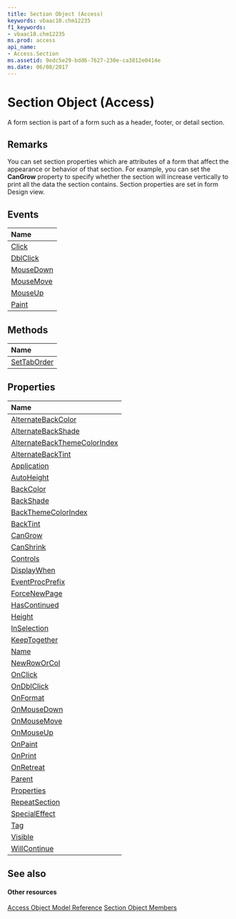 ```yaml
---
title: Section Object (Access)
keywords: vbaac10.chm12235
f1_keywords:
- vbaac10.chm12235
ms.prod: access
api_name:
- Access.Section
ms.assetid: 9edc5e29-bdd6-7627-230e-ca3812e0414e
ms.date: 06/08/2017
---
```



# Section Object (Access)

A form section is part of a form such as a header, footer, or detail section.


## Remarks

You can set section properties which are attributes of a form that affect the appearance or behavior of that section. For example, you can set the **CanGrow** property to specify whether the section will increase vertically to print all the data the section contains. Section properties are set in form Design view.


## Events



|**Name**|
|:-----|
|[Click](http://msdn.microsoft.com/library/e32826fd-da43-b122-c656-6a9994496edf%28Office.15%29.aspx)|
|[DblClick](http://msdn.microsoft.com/library/6523062c-887d-de9a-a17b-b47768eb5ad0%28Office.15%29.aspx)|
|[MouseDown](http://msdn.microsoft.com/library/e262213a-cf22-bb6f-b3b0-bcbdba33e61d%28Office.15%29.aspx)|
|[MouseMove](http://msdn.microsoft.com/library/5ae021c2-24fc-5507-3267-245f061de35b%28Office.15%29.aspx)|
|[MouseUp](http://msdn.microsoft.com/library/fcfb223c-b57e-5f3c-60aa-1a9edc149c48%28Office.15%29.aspx)|
|[Paint](http://msdn.microsoft.com/library/f68d981d-8371-cf0d-9da4-063aaa0f0907%28Office.15%29.aspx)|

## Methods



|**Name**|
|:-----|
|[SetTabOrder](http://msdn.microsoft.com/library/d0d993c5-045d-a457-f89a-459d85f98dec%28Office.15%29.aspx)|

## Properties



|**Name**|
|:-----|
|[AlternateBackColor](http://msdn.microsoft.com/library/a99c84e3-fa34-3a29-9f5a-e52032671e82%28Office.15%29.aspx)|
|[AlternateBackShade](http://msdn.microsoft.com/library/0554bd30-1881-39c3-75ed-39d9164a7ae5%28Office.15%29.aspx)|
|[AlternateBackThemeColorIndex](http://msdn.microsoft.com/library/15ef17dd-06fd-db4a-7253-5d193f2e4b9a%28Office.15%29.aspx)|
|[AlternateBackTint](http://msdn.microsoft.com/library/7758713d-cfba-ac57-91c7-fcdab26ae44a%28Office.15%29.aspx)|
|[Application](http://msdn.microsoft.com/library/2f3d0784-34a7-b3d2-af29-5ab97f4e4467%28Office.15%29.aspx)|
|[AutoHeight](http://msdn.microsoft.com/library/e3398f5c-cf1c-1d3e-1a70-8233adbb0c85%28Office.15%29.aspx)|
|[BackColor](http://msdn.microsoft.com/library/48f0287f-65e3-3cda-21a4-c062c71a710c%28Office.15%29.aspx)|
|[BackShade](http://msdn.microsoft.com/library/36d9b31e-f632-cd7e-0ecf-6ea6de57e1a4%28Office.15%29.aspx)|
|[BackThemeColorIndex](http://msdn.microsoft.com/library/70977458-8331-f5c7-3aa3-6e9729ea50cf%28Office.15%29.aspx)|
|[BackTint](http://msdn.microsoft.com/library/c1e978c6-660c-8e2d-4bff-fe1f86db571d%28Office.15%29.aspx)|
|[CanGrow](http://msdn.microsoft.com/library/ea3feebb-8193-2fc3-758b-533b65d0e5b0%28Office.15%29.aspx)|
|[CanShrink](http://msdn.microsoft.com/library/e6d48c05-e2a4-8913-c9a4-0d5dbfb68adc%28Office.15%29.aspx)|
|[Controls](http://msdn.microsoft.com/library/9cc617fd-716e-8d1e-8c2c-3808c5be55bb%28Office.15%29.aspx)|
|[DisplayWhen](http://msdn.microsoft.com/library/cf084727-dab8-9105-c162-7216433eb181%28Office.15%29.aspx)|
|[EventProcPrefix](http://msdn.microsoft.com/library/4e5b06ef-b3aa-d0c5-002f-dabedd25ec32%28Office.15%29.aspx)|
|[ForceNewPage](http://msdn.microsoft.com/library/c523159f-f1f4-22b0-1aa3-05b7b213229a%28Office.15%29.aspx)|
|[HasContinued](http://msdn.microsoft.com/library/843cb415-5cab-f380-f6f9-854f91393576%28Office.15%29.aspx)|
|[Height](http://msdn.microsoft.com/library/7e568d9f-518b-6d26-e960-dac84e93d45b%28Office.15%29.aspx)|
|[InSelection](http://msdn.microsoft.com/library/dbcca22e-b793-8615-ec67-2f3cb897c6b6%28Office.15%29.aspx)|
|[KeepTogether](http://msdn.microsoft.com/library/dbe3780b-2150-4b4c-d8bf-5685ab48181e%28Office.15%29.aspx)|
|[Name](http://msdn.microsoft.com/library/ba6e31fc-7ca9-9495-a055-0f3e5b3d4ed2%28Office.15%29.aspx)|
|[NewRowOrCol](http://msdn.microsoft.com/library/c14c669a-9aff-6fc1-9bcc-b7bf011abed1%28Office.15%29.aspx)|
|[OnClick](http://msdn.microsoft.com/library/f832f471-dcda-a951-78d7-b963a83fd4bf%28Office.15%29.aspx)|
|[OnDblClick](http://msdn.microsoft.com/library/b8c90deb-b35a-442e-a00a-2309d2285649%28Office.15%29.aspx)|
|[OnFormat](http://msdn.microsoft.com/library/061652a9-0253-8dc2-a8c0-02daa40d132d%28Office.15%29.aspx)|
|[OnMouseDown](http://msdn.microsoft.com/library/3780a950-6f01-10de-7e91-c991e92f344a%28Office.15%29.aspx)|
|[OnMouseMove](http://msdn.microsoft.com/library/f68e19c8-1eeb-7edc-0296-c4eadb313125%28Office.15%29.aspx)|
|[OnMouseUp](http://msdn.microsoft.com/library/446e5d0b-015c-ced1-e600-9d2e1289515e%28Office.15%29.aspx)|
|[OnPaint](http://msdn.microsoft.com/library/ecc8a106-3aff-e0e2-3e7b-86a793cc6f7e%28Office.15%29.aspx)|
|[OnPrint](http://msdn.microsoft.com/library/f8df36f2-697b-7a1d-6343-76d2a2a7b0cf%28Office.15%29.aspx)|
|[OnRetreat](http://msdn.microsoft.com/library/0da552f0-72bc-3886-2708-a8c4180f4903%28Office.15%29.aspx)|
|[Parent](http://msdn.microsoft.com/library/ee464bb6-9bf7-15d2-df96-214a4955891b%28Office.15%29.aspx)|
|[Properties](http://msdn.microsoft.com/library/012fade4-e62e-9e23-c436-82f1d6f92c89%28Office.15%29.aspx)|
|[RepeatSection](http://msdn.microsoft.com/library/8995af8f-f3c2-456c-dbd8-721e37ced40f%28Office.15%29.aspx)|
|[SpecialEffect](http://msdn.microsoft.com/library/5143b888-5263-6ccd-1d98-3c7168ca7734%28Office.15%29.aspx)|
|[Tag](http://msdn.microsoft.com/library/121fa59f-d4e6-f020-3f2e-1a9218986c8c%28Office.15%29.aspx)|
|[Visible](http://msdn.microsoft.com/library/378042c4-48df-c45d-30ab-7bc46c417f31%28Office.15%29.aspx)|
|[WillContinue](http://msdn.microsoft.com/library/e79785e6-87b8-dd9f-9659-341c2fd81bf5%28Office.15%29.aspx)|

## See also


#### Other resources


[Access Object Model Reference](http://msdn.microsoft.com/library/2de134a4-6c5c-d2a3-8377-f4dd973ba650%28Office.15%29.aspx)
[Section Object Members](http://msdn.microsoft.com/library/9c145cfa-d2c2-6559-cdd9-63813774c026%28Office.15%29.aspx)
